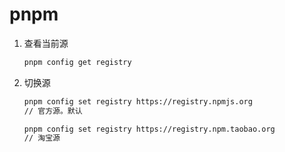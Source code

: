 # pnpm

1. 查看当前源

   ```bash
   pnpm config get registry
   ```

2. 切换源

   ```bash
   pnpm config set registry https://registry.npmjs.org
   // 官方源。默认

   pnpm config set registry https://registry.npm.taobao.org
   // 淘宝源
   ```
